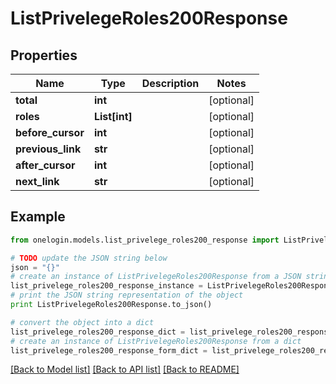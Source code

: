 # ListPrivelegeRoles200Response


## Properties
Name | Type | Description | Notes
------------ | ------------- | ------------- | -------------
**total** | **int** |  | [optional] 
**roles** | **List[int]** |  | [optional] 
**before_cursor** | **int** |  | [optional] 
**previous_link** | **str** |  | [optional] 
**after_cursor** | **int** |  | [optional] 
**next_link** | **str** |  | [optional] 

## Example

```python
from onelogin.models.list_privelege_roles200_response import ListPrivelegeRoles200Response

# TODO update the JSON string below
json = "{}"
# create an instance of ListPrivelegeRoles200Response from a JSON string
list_privelege_roles200_response_instance = ListPrivelegeRoles200Response.from_json(json)
# print the JSON string representation of the object
print ListPrivelegeRoles200Response.to_json()

# convert the object into a dict
list_privelege_roles200_response_dict = list_privelege_roles200_response_instance.to_dict()
# create an instance of ListPrivelegeRoles200Response from a dict
list_privelege_roles200_response_form_dict = list_privelege_roles200_response.from_dict(list_privelege_roles200_response_dict)
```
[[Back to Model list]](../README.md#documentation-for-models) [[Back to API list]](../README.md#documentation-for-api-endpoints) [[Back to README]](../README.md)


